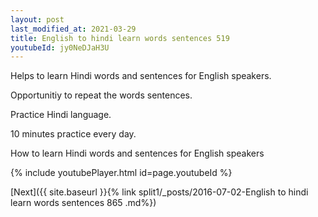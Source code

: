 ```yaml
---
layout: post
last_modified_at: 2021-03-29
title: English to hindi learn words sentences 519 
youtubeId: jy0NeDJaH3U
---
```

 
 
Helps to learn Hindi words and sentences for English speakers.

Opportunitiy to repeat the words sentences. 

Practice Hindi language. 
 
10 minutes practice every day. 
 
How to learn Hindi words and sentences for English speakers 
 
{% include youtubePlayer.html id=page.youtubeId %}
 
 
[Next]({{ site.baseurl }}{% link  split1/_posts/2016-07-02-English to hindi learn words sentences 865 .md%})
 
